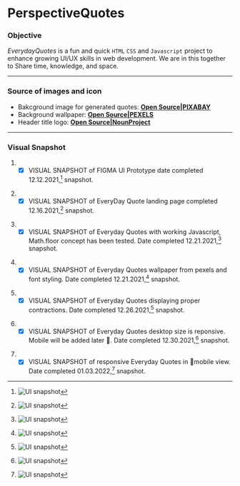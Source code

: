 # PerspectiveQuotes

### Objective

*EverydayQuotes* is a fun and quick <code>HTML</code> <code>CSS</code> and <code>Javascript</code> project to enhance growing UI/UX skills in web development. 
We are in this together to Share time, knowledge, and space.

---
### Source of images and icon
- Bakcground image for generated quotes: **[Open Source|PIXABAY](https://cdn.pixabay.com/photo/2016/10/29/01/30/abstract-1779589_960_720.png)**
- Background wallpaper: **[Open Source|PEXELS](https://images.pexels.com/photos/6775241/pexels-photo-6775241.jpeg?auto=compress&cs=tinysrgb&dpr=2&h=650&w=940)**
- Header title logo: **[Open Source|NounProject](https://thenounproject.com/icon/yoga-1952180/)**

---
### Visual Snapshot

1. - [x] VISUAL SNAPSHOT of FIGMA UI Prototype date completed 12.12.2021,[^1] snapshot.
[^1]: ![UI snapshot](https://github.com/TWOdunlami/PerspectiveQuotes/blob/localdev/images/figma.png)
2. - [x] VISUAL SNAPSHOT of EveryDay Quote landing page completed 12.16.2021,[^2] snapshot.
[^2]: ![UI snapshot](https://github.com/TWOdunlami/PerspectiveQuotes/blob/localdev/images/snapshot12162021.png)
3. - [x] VISUAL SNAPSHOT of Everyday Quotes with working Javascript, Math.floor concept has been tested. Date completed 12.21.2021,[^3] snapshot.
[^3]: ![UI snapshot](https://github.com/TWOdunlami/PerspectiveQuotes/blob/localdev/images/snapshot12212021.png)
4. - [x] VISUAL SNAPSHOT of Everyday Quotes wallpaper from pexels and font styling. Date completed 12.21.2021,[^4] snapshot.
[^4]: ![UI snapshot](https://github.com/TWOdunlami/PerspectiveQuotes/blob/localdev/images/snapshot12232021.png)
5. - [x] VISUAL SNAPSHOT of Everyday Quotes displaying proper contractions. Date completed 12.26.2021,[^5] snapshot.
[^5]: ![UI snapshot](https://github.com/TWOdunlami/PerspectiveQuotes/blob/localdev/images/snapshot12262021.png)
6. - [x] VISUAL SNAPSHOT of Everyday Quotes desktop size is reponsive. Mobile will be added later 🔄. Date completed 12.30.2021,[^6] snapshot.
[^6]: ![UI snapshot](https://github.com/TWOdunlami/PerspectiveQuotes/blob/localdev/images/snapshot12302021.png)
7. - [x] VISUAL SNAPSHOT of responsive Everyday Quotes in 📱mobile view. Date completed 01.03.2022,[^7] snapshot.
[^7]: ![UI snapshot](https://github.com/TWOdunlami/PerspectiveQuotes/blob/localdev/images/snapshot01032022.png)